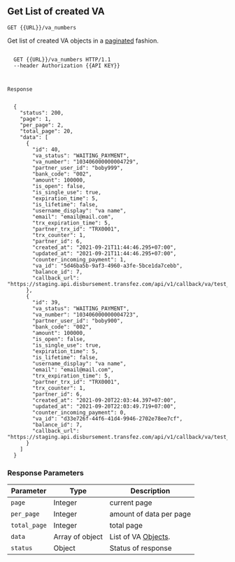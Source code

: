 ## Get List of created VA
<p><api><code>GET {{URL}}/va_numbers</code></api></p>
<p>Get list of created VA objects in a <a href="#pagination">paginated</a> fashion.</p>
<div class="highlight"><pre class="highlight"><code>
  <span class="nf">GET</span> <span class="nn">{{URL}}/va_numbers</span> <span class="kr">HTTP</span><span class="o">/</span><span class="m">1.1</span>
  <span class="s2">--header</span> <span class="nf">Authorization</span> <span class="s2">{{API KEY}}</span> 

  <p class="n">Response</p>
  <span class="p">{</span>
    <span class="nt">&#34;status&#34;</span><span class="p">:</span> <span class="mi">200</span><span class="p">,</span>
    <span class="nt">&#34;page&#34;</span><span class="p">:</span> <span class="mi">1</span><span class="p">,</span>
    <span class="nt">&#34;per_page&#34;</span><span class="p">:</span> <span class="mi">2</span><span class="p">,</span>
    <span class="nt">&#34;total_page&#34;</span><span class="p">:</span> <span class="mi">20</span><span class="p">,</span>
    <span class="nt">&#34;data&#34;</span><span class="p">:</span> <span class="p">[</span>
      <span class="p">{</span>
        <span class="nt">&#34;id&#34;</span><span class="p">:</span> <span class="mi">40</span><span class="p">,</span>
        <span class="nt">&#34;va_status&#34;</span><span class="p">:</span> <span class="s2">&#34;WAITING_PAYMENT&#34;</span><span class="p">,</span>
        <span class="nt">&#34;va_number&#34;</span><span class="p">:</span> <span class="s2">&#34;103406000000004729&#34;</span><span class="p">,</span>
        <span class="nt">&#34;partner_user_id&#34;</span><span class="p">:</span> <span class="s2">&#34;boby999&#34;</span><span class="p">,</span>
        <span class="nt">&#34;bank_code&#34;</span><span class="p">:</span> <span class="s2">&#34;002&#34;</span><span class="p">,</span>
        <span class="nt">&#34;amount&#34;</span><span class="p">:</span> <span class="mi">100000</span><span class="p">,</span>
        <span class="nt">&#34;is_open&#34;</span><span class="p">:</span> <span class="kc">false</span><span class="p">,</span>
        <span class="nt">&#34;is_single_use&#34;</span><span class="p">:</span> <span class="kc">true</span><span class="p">,</span>
        <span class="nt">&#34;expiration_time&#34;</span><span class="p">:</span> <span class="mi">5</span><span class="p">,</span>
        <span class="nt">&#34;is_lifetime&#34;</span><span class="p">:</span> <span class="kc">false</span><span class="p">,</span>
        <span class="nt">&#34;username_display&#34;</span><span class="p">:</span> <span class="s2">&#34;va name&#34;</span><span class="p">,</span>
        <span class="nt">&#34;email&#34;</span><span class="p">:</span> <span class="s2">&#34;email@mail.com&#34;</span><span class="p">,</span>
        <span class="nt">&#34;trx_expiration_time&#34;</span><span class="p">:</span> <span class="mi">5</span><span class="p">,</span>
        <span class="nt">&#34;partner_trx_id&#34;</span><span class="p">:</span> <span class="s2">&#34;TRX0001&#34;</span><span class="p">,</span>
        <span class="nt">&#34;trx_counter&#34;</span><span class="p">:</span> <span class="mi">1</span><span class="p">,</span>
        <span class="nt">&#34;partner_id&#34;</span><span class="p">:</span> <span class="mi">6</span><span class="p">,</span>
        <span class="nt">&#34;created_at&#34;</span><span class="p">:</span> <span class="s2">&#34;2021-09-21T11:44:46.295+07:00&#34;</span><span class="p">,</span>
        <span class="nt">&#34;updated_at&#34;</span><span class="p">:</span> <span class="s2">&#34;2021-09-21T11:44:46.295+07:00&#34;</span><span class="p">,</span>
        <span class="nt">&#34;counter_incoming_payment&#34;</span><span class="p">:</span> <span class="kc">1</span><span class="p">,</span>
        <span class="nt">&#34;va_id&#34;</span><span class="p">:</span> <span class="s2">&#34;5d46ba5b-9af3-4960-a3fe-5bce1da7cebb&#34;</span><span class="p">,</span>
        <span class="nt">&#34;balance_id&#34;</span><span class="p">:</span> <span class="mi">7</span><span class="p">,</span>
        <span class="nt">&#34;callback_url&#34;</span><span class="p">:</span> <span class="s2">&#34;https://staging.api.disbursement.transfez.com/api/v1/callback/va/test_callback&#34;</span>
      <span class="p">},</span>
      <span class="p">{</span>
        <span class="nt">&#34;id&#34;</span><span class="p">:</span> <span class="mi">39</span><span class="p">,</span>
        <span class="nt">&#34;va_status&#34;</span><span class="p">:</span> <span class="s2">&#34;WAITING_PAYMENT&#34;</span><span class="p">,</span>
        <span class="nt">&#34;va_number&#34;</span><span class="p">:</span> <span class="s2">&#34;103406000000004723&#34;</span><span class="p">,</span>
        <span class="nt">&#34;partner_user_id&#34;</span><span class="p">:</span> <span class="s2">&#34;boby900&#34;</span><span class="p">,</span>
        <span class="nt">&#34;bank_code&#34;</span><span class="p">:</span> <span class="s2">&#34;002&#34;</span><span class="p">,</span>
        <span class="nt">&#34;amount&#34;</span><span class="p">:</span> <span class="mi">100000</span><span class="p">,</span>
        <span class="nt">&#34;is_open&#34;</span><span class="p">:</span> <span class="kc">false</span><span class="p">,</span>
        <span class="nt">&#34;is_single_use&#34;</span><span class="p">:</span> <span class="kc">true</span><span class="p">,</span>
        <span class="nt">&#34;expiration_time&#34;</span><span class="p">:</span> <span class="mi">5</span><span class="p">,</span>
        <span class="nt">&#34;is_lifetime&#34;</span><span class="p">:</span> <span class="kc">false</span><span class="p">,</span>
        <span class="nt">&#34;username_display&#34;</span><span class="p">:</span> <span class="s2">&#34;va name&#34;</span><span class="p">,</span>
        <span class="nt">&#34;email&#34;</span><span class="p">:</span> <span class="s2">&#34;email@mail.com&#34;</span><span class="p">,</span>
        <span class="nt">&#34;trx_expiration_time&#34;</span><span class="p">:</span> <span class="mi">5</span><span class="p">,</span>
        <span class="nt">&#34;partner_trx_id&#34;</span><span class="p">:</span> <span class="s2">&#34;TRX0001&#34;</span><span class="p">,</span>
        <span class="nt">&#34;trx_counter&#34;</span><span class="p">:</span> <span class="mi">1</span><span class="p">,</span>
        <span class="nt">&#34;partner_id&#34;</span><span class="p">:</span> <span class="mi">6</span><span class="p">,</span>
        <span class="nt">&#34;created_at&#34;</span><span class="p">:</span> <span class="s2">&#34;2021-09-20T22:03:44.397+07:00&#34;</span><span class="p">,</span>
        <span class="nt">&#34;updated_at&#34;</span><span class="p">:</span> <span class="s2">&#34;2021-09-20T22:03:49.719+07:00&#34;</span><span class="p">,</span>
        <span class="nt">&#34;counter_incoming_payment&#34;</span><span class="p">:</span> <span class="mi">0</span><span class="p">,</span>
        <span class="nt">&#34;va_id&#34;</span><span class="p">:</span> <span class="s2">&#34;d33e726f-44f6-41d4-9946-2702e78ee7cf&#34;</span><span class="p">,</span>
        <span class="nt">&#34;balance_id&#34;</span><span class="p">:</span> <span class="mi">7</span><span class="p">,</span>
        <span class="nt">&#34;callback_url&#34;</span><span class="p">:</span> <span class="s2">&#34;https://staging.api.disbursement.transfez.com/api/v1/callback/va/test_callback&#34;</span>
      <span class="p">}</span>
    <span class="p">]</span>
  <span class="p">}</span>
</span></code></pre></div>

<h3 id="response-parameters-get-list-of-created-va" type="normal">Response Parameters</h3>
<table><thead>
<tr>
<th>Parameter</th>
<th>Type</th>
<th>Description</th>
</tr>
</thead><tbody>
<tr>
<td><api><code>page</code></api></td>
<td>Integer</td>
<td>current page</td>
</tr>
<tr>
<td><api><code>per_page</code></api></td>
<td>Integer</td>
<td>amount of data per page</td>
</tr>
<tr>
<td><api><code>total_page</code></api></td>
<td>Integer</td>
<td>total page</td>
</tr>
<tr>
<td><api><code>data</code></api></td>
<td>Array of object</td>
<td>List of VA <a href="#response-parameters-get-va-info">Objects</a>.</td>
</tr>
<tr>
<td><api><code>status</code></api></td>
<td>Object</td>
<td>Status of response</code></td>
</tr>
</tbody></table>
